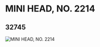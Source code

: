 # MINI HEAD, NO. 2214
## 32745
![MINI HEAD, NO. 2214](https://lc-www-live-s.legocdn.com/media/bricks/5/2/6182826.jpg)